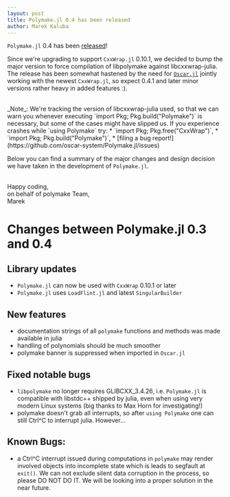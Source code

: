 ```yaml
---
layout: post
title: Polymake.jl 0.4 has been released
author: Marek Kaluba
---
```


`Polymake.jl` 0.4 has been
[released](https://github.com/oscar-system/Polymake.jl/releases/tag/v0.4.0)!

Since we're upgrading to support `CxxWrap.jl` 0.10.1, we decided to bump the major 
version to force compilation of libpolymake against libcxxwrap-julia. 
The release has been somewhat hastened by the need for
[`Oscar.jl`](https://github.com/oscar-system/Oscar.jl) jointly working with 
the newest `CxxWrap.jl`, so expect 0.4.1 and later minor versions rather heavy
in added features :).

<br/>
_Note_:
We're tracking the version of libcxxwrap-julia used, so that we can warn you
whenever executing `import Pkg; Pkg.build("Polymake")` is necessary, but some of the cases
might have slipped us. If you experience crashes while `using Polymake` try:
 * `import Pkg; Pkg.free("CxxWrap")`,
 * `import Pkg; Pkg.build("Polymake")`,
 * [filing a bug report!](https://github.com/oscar-system/Polymake.jl/issues)

Below you can find a summary of the major changes and design decision we have 
taken in the development of `Polymake.jl`.

<br/>
Happy coding,<br/>
on behalf of polymake Team,<br/>
Marek

# Changes between Polymake.jl 0.3 and 0.4

## Library updates

* `Polymake.jl` can now be used with `CxxWrap` 0.10.1 or later
* `Polymake.jl` uses `LoadFlint.jl` and latest `SingularBuilder`

## New features

* documentation strings of all `polymake` functions and methods was made 
available in julia 
* handling of polynomials should be much smoother
* polymake banner is suppressed when imported in `Oscar.jl`

## Fixed notable bugs

* `libpolymake` no longer requires GLIBCXX_3.4.26, i.e. `Polymake.jl` is 
compatible with libstdc++ shipped by julia, even when using very modern Linux 
systems (big thanks to Max Horn for investigating!)
* polymake doesn't grab all interrupts, so after `using Polymake` one can 
still Ctrl^C to interrupt julia. However...

## Known Bugs:

* a Ctrl^C interrupt issued during computations in `polymake` may render 
involved objects into incomplete state which is leads to segfault at `exit()`. 
We can not exclude silent data corruption in the process, so please DO NOT DO 
IT. We will be looking into a proper solution in the near future.
